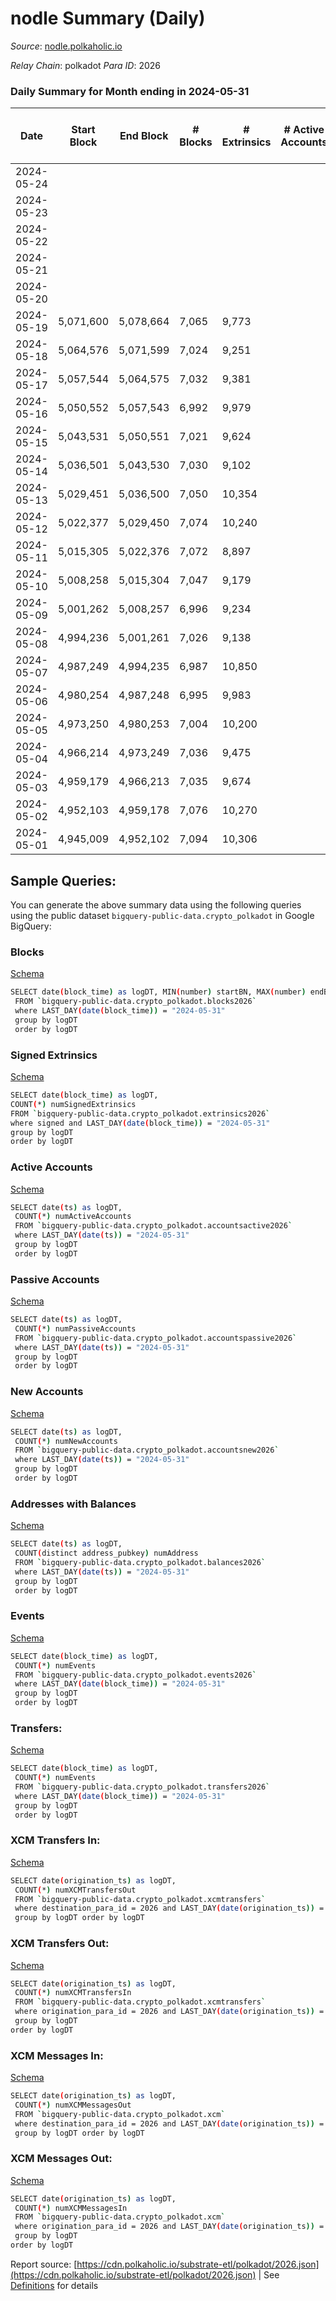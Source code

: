 # nodle Summary (Daily)

_Source_: [nodle.polkaholic.io](https://nodle.polkaholic.io)

*Relay Chain*: polkadot
*Para ID*: 2026



### Daily Summary for Month ending in 2024-05-31


| Date    | Start Block | End Block | # Blocks | # Extrinsics | # Active Accounts | # Passive Accounts | # New Accounts | # Addresses | # Events  | # Transfers ($USD) | # XCM Transfers In ($USD) | # XCM Transfers Out ($USD) | # XCM In | # XCM Out | Issues |
|---------|-------------|-----------|----------|--------------|-------------------|--------------------|----------------|-------------|-----------|--------------------|---------------------------|----------------------------|----------|-----------|--------|
| 2024-05-24 |  |  |  |  |  |  |  |  |  |   |   |   |  |  |  |
| 2024-05-23 |  |  |  |  |  |  |  | 1,165,724 |  |   |   |   |  |  |  |
| 2024-05-22 |  |  |  |  |  |  |  | 1,163,300 |  |   |   |   |  |  |  |
| 2024-05-21 |  |  |  |  |  |  |  | 1,160,594 |  |   |   |   |  |  |  |
| 2024-05-20 |  |  |  |  |  |  |  | 1,157,152 |  |   |   |   |  |  |  |
| 2024-05-19 | 5,071,600 | 5,078,664 | 7,065 | 9,773 |  |  |  | 1,155,100 | 417,399 | 337,146  |   |   |  |  |  |
| 2024-05-18 | 5,064,576 | 5,071,599 | 7,024 | 9,251 |  |  |  | 1,152,790 | 419,322 | 340,129  |   |   |  |  |  |
| 2024-05-17 | 5,057,544 | 5,064,575 | 7,032 | 9,381 |  |  |  | 1,150,281 | 419,101 | 341,464  |   |   |  |  |  |
| 2024-05-16 | 5,050,552 | 5,057,543 | 6,992 | 9,979 |  |  |  | 1,148,153 | 410,679 | 330,325  |   |   |  |  |  |
| 2024-05-15 | 5,043,531 | 5,050,551 | 7,021 | 9,624 |  |  |  | 1,146,288 | 410,758 | 332,958 ($604.73) |   |   |  |  |  |
| 2024-05-14 | 5,036,501 | 5,043,530 | 7,030 | 9,102 |  |  |  | 1,144,463 | 408,081 | 333,174  |   |   |  |  |  |
| 2024-05-13 | 5,029,451 | 5,036,500 | 7,050 | 10,354 |  |  |  | 1,142,268 | 419,711 | 333,487  |   |   |  |  |  |
| 2024-05-12 | 5,022,377 | 5,029,450 | 7,074 | 10,240 |  |  |  | 1,139,016 | 403,325 | 319,122  |   |   |  |  |  |
| 2024-05-11 | 5,015,305 | 5,022,376 | 7,072 | 8,897 |  |  |  | 1,137,045 | 389,592 | 315,154  |   |   |  |  |  |
| 2024-05-10 | 5,008,258 | 5,015,304 | 7,047 | 9,179 |  |  |  | 1,135,006 | 397,258 | 320,859  |   |   |  |  |  |
| 2024-05-09 | 5,001,262 | 5,008,257 | 6,996 | 9,234 |  |  |  | 1,132,919 | 396,628 | 321,503 ($36.32) |   |   |  |  |  |
| 2024-05-08 | 4,994,236 | 5,001,261 | 7,026 | 9,138 |  |  |  | 1,131,236 | 397,440 | 322,653  |   |   |  |  |  |
| 2024-05-07 | 4,987,249 | 4,994,235 | 6,987 | 10,850 |  |  |  | 1,129,641 | 411,802 | 322,304  |   |   |  |  |  |
| 2024-05-06 | 4,980,254 | 4,987,248 | 6,995 | 9,983 |  |  |  | 1,128,245 | 401,654 | 321,004  |   |   |  |  |  |
| 2024-05-05 | 4,973,250 | 4,980,253 | 7,004 | 10,200 |  |  |  | 1,126,153 | 394,755 | 312,483  |   |   |  |  |  |
| 2024-05-04 | 4,966,214 | 4,973,249 | 7,036 | 9,475 |  |  |  | 1,124,371 | 391,744 | 312,973  |   |   |  |  |  |
| 2024-05-03 | 4,959,179 | 4,966,213 | 7,035 | 9,674 |  |  |  | 1,122,110 | 394,413 | 315,324  |   |   |  |  |  |
| 2024-05-02 | 4,952,103 | 4,959,178 | 7,076 | 10,270 |  |  |  | 1,120,188 | 403,130 | 319,803  |   |   |  |  |  |
| 2024-05-01 | 4,945,009 | 4,952,102 | 7,094 | 10,306 |  |  |  | 1,117,845 | 401,513 | 316,795 ($353.45) |   |   |  |  |  |

## Sample Queries:
You can generate the above summary data using the following queries using the public dataset `bigquery-public-data.crypto_polkadot` in Google BigQuery:


### Blocks 

[Schema](https://github.com/colorfulnotion/substrate-etl/blob/main/schema/blocks.json)

```bash
SELECT date(block_time) as logDT, MIN(number) startBN, MAX(number) endBN, COUNT(*) numBlocks 
 FROM `bigquery-public-data.crypto_polkadot.blocks2026`  
 where LAST_DAY(date(block_time)) = "2024-05-31" 
 group by logDT 
 order by logDT
```

### Signed Extrinsics 

[Schema](https://github.com/colorfulnotion/substrate-etl/blob/main/schema/extrinsics.json)

```bash
SELECT date(block_time) as logDT, 
COUNT(*) numSignedExtrinsics 
FROM `bigquery-public-data.crypto_polkadot.extrinsics2026`  
where signed and LAST_DAY(date(block_time)) = "2024-05-31" 
group by logDT 
order by logDT
```

### Active Accounts 

[Schema](https://github.com/colorfulnotion/substrate-etl/blob/main/schema/accountsactive.json)

```bash
SELECT date(ts) as logDT, 
 COUNT(*) numActiveAccounts 
 FROM `bigquery-public-data.crypto_polkadot.accountsactive2026` 
 where LAST_DAY(date(ts)) = "2024-05-31" 
 group by logDT 
 order by logDT
```

### Passive Accounts 

[Schema](https://github.com/colorfulnotion/substrate-etl/blob/main/schema/accountspassive.json)

```bash
SELECT date(ts) as logDT, 
 COUNT(*) numPassiveAccounts 
 FROM `bigquery-public-data.crypto_polkadot.accountspassive2026` 
 where LAST_DAY(date(ts)) = "2024-05-31" 
 group by logDT 
 order by logDT
```

### New Accounts 

[Schema](https://github.com/colorfulnotion/substrate-etl/blob/main/schema/accountsnew.json)

```bash
SELECT date(ts) as logDT, 
 COUNT(*) numNewAccounts 
 FROM `bigquery-public-data.crypto_polkadot.accountsnew2026` 
 where LAST_DAY(date(ts)) = "2024-05-31" 
 group by logDT
 order by logDT
```

### Addresses with Balances 

[Schema](https://github.com/colorfulnotion/substrate-etl/blob/main/schema/balances.json)

```bash
SELECT date(ts) as logDT,
 COUNT(distinct address_pubkey) numAddress 
 FROM `bigquery-public-data.crypto_polkadot.balances2026` 
 where LAST_DAY(date(ts)) = "2024-05-31" 
 group by logDT 
 order by logDT
```

### Events 

[Schema](https://github.com/colorfulnotion/substrate-etl/blob/main/schema/events.json)

```bash
SELECT date(block_time) as logDT, 
 COUNT(*) numEvents 
 FROM `bigquery-public-data.crypto_polkadot.events2026` 
 where LAST_DAY(date(block_time)) = "2024-05-31" 
 group by logDT 
 order by logDT
```

### Transfers:

[Schema](https://github.com/colorfulnotion/substrate-etl/blob/main/schema/transfers.json)

```bash
SELECT date(block_time) as logDT, 
 COUNT(*) numEvents 
 FROM `bigquery-public-data.crypto_polkadot.transfers2026` 
 where LAST_DAY(date(block_time)) = "2024-05-31" 
 group by logDT 
 order by logDT
```

### XCM Transfers In: 

[Schema](https://github.com/colorfulnotion/substrate-etl/blob/main/schema/xcmtransfers.json)

```bash
SELECT date(origination_ts) as logDT, 
 COUNT(*) numXCMTransfersOut 
 FROM `bigquery-public-data.crypto_polkadot.xcmtransfers` 
 where destination_para_id = 2026 and LAST_DAY(date(origination_ts)) = "2024-05-31" 
 group by logDT order by logDT
```

### XCM Transfers Out: 

[Schema](https://github.com/colorfulnotion/substrate-etl/blob/main/schema/xcmtransfers.json)

```bash
SELECT date(origination_ts) as logDT, 
 COUNT(*) numXCMTransfersIn 
 FROM `bigquery-public-data.crypto_polkadot.xcmtransfers` 
 where origination_para_id = 2026 and LAST_DAY(date(origination_ts)) = "2024-05-31" 
 group by logDT 
order by logDT
```

### XCM Messages In: 

[Schema](https://github.com/colorfulnotion/substrate-etl/blob/main/schema/xcm.json)

```bash
SELECT date(origination_ts) as logDT, 
 COUNT(*) numXCMMessagesOut 
 FROM `bigquery-public-data.crypto_polkadot.xcm` 
 where destination_para_id = 2026 and LAST_DAY(date(origination_ts)) = "2024-05-31" 
 group by logDT order by logDT
```

### XCM Messages Out: 

[Schema](https://github.com/colorfulnotion/substrate-etl/blob/main/schema/xcm.json)

```bash
SELECT date(origination_ts) as logDT, 
 COUNT(*) numXCMMessagesIn 
 FROM `bigquery-public-data.crypto_polkadot.xcm` 
 where origination_para_id = 2026 and LAST_DAY(date(origination_ts)) = "2024-05-31" 
 group by logDT 
order by logDT
```


Report source: [https://cdn.polkaholic.io/substrate-etl/polkadot/2026.json](https://cdn.polkaholic.io/substrate-etl/polkadot/2026.json) | See [Definitions](/DEFINITIONS.md) for details
